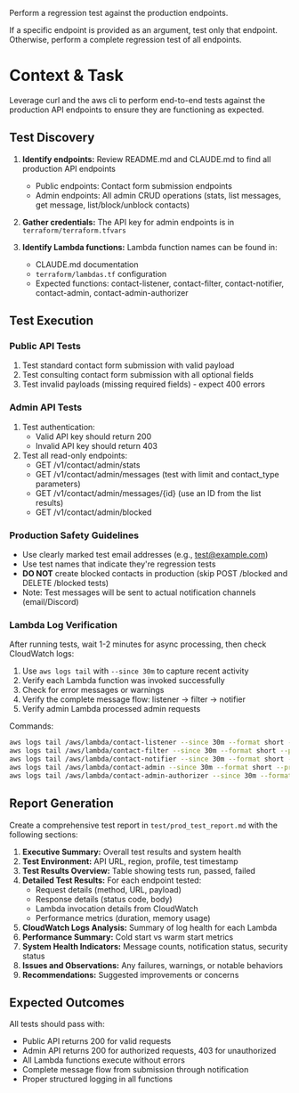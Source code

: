 Perform a regression test against the production endpoints.

If a specific endpoint is provided as an argument, test only that endpoint. Otherwise, perform a complete regression test of all endpoints.

# Context & Task

Leverage curl and the aws cli to perform end-to-end tests against the production API endpoints to ensure they are functioning as expected.

## Test Discovery

1. **Identify endpoints:** Review README.md and CLAUDE.md to find all production API endpoints
   - Public endpoints: Contact form submission endpoints
   - Admin endpoints: All admin CRUD operations (stats, list messages, get message, list/block/unblock contacts)

2. **Gather credentials:** The API key for admin endpoints is in `terraform/terraform.tfvars`

3. **Identify Lambda functions:** Lambda function names can be found in:
   - CLAUDE.md documentation
   - `terraform/lambdas.tf` configuration
   - Expected functions: contact-listener, contact-filter, contact-notifier, contact-admin, contact-admin-authorizer

## Test Execution

### Public API Tests
1. Test standard contact form submission with valid payload
2. Test consulting contact form submission with all optional fields
3. Test invalid payloads (missing required fields) - expect 400 errors

### Admin API Tests
1. Test authentication:
   - Valid API key should return 200
   - Invalid API key should return 403
2. Test all read-only endpoints:
   - GET /v1/contact/admin/stats
   - GET /v1/contact/admin/messages (test with limit and contact_type parameters)
   - GET /v1/contact/admin/messages/{id} (use an ID from the list results)
   - GET /v1/contact/admin/blocked

### Production Safety Guidelines
- Use clearly marked test email addresses (e.g., test@example.com)
- Use test names that indicate they're regression tests
- **DO NOT** create blocked contacts in production (skip POST /blocked and DELETE /blocked tests)
- Note: Test messages will be sent to actual notification channels (email/Discord)

### Lambda Log Verification
After running tests, wait 1-2 minutes for async processing, then check CloudWatch logs:
1. Use `aws logs tail` with `--since 30m` to capture recent activity
2. Verify each Lambda function was invoked successfully
3. Check for error messages or warnings
4. Verify the complete message flow: listener → filter → notifier
5. Verify admin Lambda processed admin requests

Commands:
```bash
aws logs tail /aws/lambda/contact-listener --since 30m --format short --profile jscom | head -50
aws logs tail /aws/lambda/contact-filter --since 30m --format short --profile jscom | head -50
aws logs tail /aws/lambda/contact-notifier --since 30m --format short --profile jscom | head -50
aws logs tail /aws/lambda/contact-admin --since 30m --format short --profile jscom | head -50
aws logs tail /aws/lambda/contact-admin-authorizer --since 30m --format short --profile jscom | head -50
```

## Report Generation

Create a comprehensive test report in `test/prod_test_report.md` with the following sections:

1. **Executive Summary:** Overall test results and system health
2. **Test Environment:** API URL, region, profile, test timestamp
3. **Test Results Overview:** Table showing tests run, passed, failed
4. **Detailed Test Results:** For each endpoint tested:
   - Request details (method, URL, payload)
   - Response details (status code, body)
   - Lambda invocation details from CloudWatch
   - Performance metrics (duration, memory usage)
5. **CloudWatch Logs Analysis:** Summary of log health for each Lambda
6. **Performance Summary:** Cold start vs warm start metrics
7. **System Health Indicators:** Message counts, notification status, security status
8. **Issues and Observations:** Any failures, warnings, or notable behaviors
9. **Recommendations:** Suggested improvements or concerns

## Expected Outcomes

All tests should pass with:
- Public API returns 200 for valid requests
- Admin API returns 200 for authorized requests, 403 for unauthorized
- All Lambda functions execute without errors
- Complete message flow from submission through notification
- Proper structured logging in all functions
